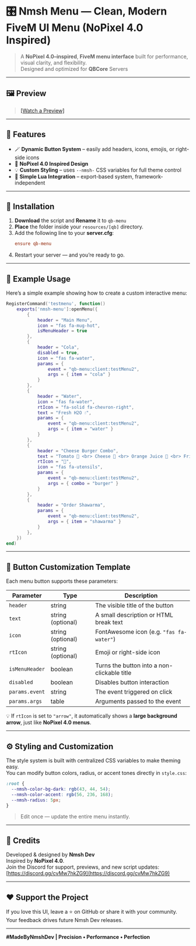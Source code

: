 # 🎛️ Nmsh Menu — Clean, Modern FiveM UI Menu (NoPixel 4.0 Inspired)

> A **NoPixel 4.0–inspired**, **FiveM menu interface** built for performance, visual clarity, and flexibility.  
> Designed and optimized for **QBCore** Servers

---

## 🖼️ Preview

> [[Watch a Preview]](https://www.youtube.com/watch?v=zw-X6iO8R6Y)

---

## 🚀 Features
 
- 🪄 **Dynamic Button System** – easily add headers, icons, emojis, or right-side icons  
- 💎 **NoPixel 4.0 Inspired Design**
- 💡 **Custom Styling** – uses `--nmsh-` CSS variables for full theme control
- 🧩 **Simple Lua Integration** – export-based system, framework-independent  

---

## 📂 Installation
1. **Download** the script and **Rename** it to `qb-menu`
2. **Place** the folder inside your `resources/[qb]` directory.  
3. Add the following line to your **server.cfg**:  
   ```cfg
   ensure qb-menu
   ```
4. Restart your server — and you’re ready to go.

---

## 🧠 Example Usage

Here’s a simple example showing how to create a custom interactive menu:

```lua
RegisterCommand('testmenu', function()
    exports['nmsh-menu']:openMenu({
        {
            header = "Main Menu",
            icon = "fas fa-mug-hot",
            isMenuHeader = true
        },
        {
            header = "Cola",
            disabled = true,
            icon = "fas fa-water",
            params = {
                event = "qb-menu:client:testMenu2",
                args = { item = "cola" }
            }
        },
        {
            header = "Water",
            icon = "fas fa-water",
            rtIcon = "fa-solid fa-chevron-right",
            text = "Fresh H2O 💧",
            params = {
                event = "qb-menu:client:testMenu2",
                args = { item = "water" }
            }
        },
        {
            header = "Cheese Burger Combo",
            text = "Tomato 🍅 <br> Cheese 🧀 <br> Orange Juice 🍹 <br> Fries 🍟",
            rtIcon = "🍔",
            icon = "fas fa-utensils",
            params = {
                event = "qb-menu:client:testMenu2",
                args = { combo = "burger" }
            }
        },
        {
            header = "Order Shawarma",
            params = {
                event = "qb-menu:client:testMenu2",
                args = { item = "shawarma" }
            }
        },
    })
end)
```

---

## 🎨 Button Customization Template

Each menu button supports these parameters:

| Parameter | Type | Description |
|------------|------|-------------|
| `header` | string | The visible title of the button |
| `text` | string (optional) | A small description or HTML break text |
| `icon` | string (optional) | FontAwesome icon (e.g. `"fas fa-water"`) |
| `rtIcon` | string (optional) | Emoji or right-side icon |
| `isMenuHeader` | boolean | Turns the button into a non-clickable title |
| `disabled` | boolean | Disables button interaction |
| `params.event` | string | The event triggered on click |
| `params.args` | table | Arguments passed to the event |

💡 If `rtIcon` is set to `"arrow"`, it automatically shows a **large background arrow**, just like **NoPixel 4.0 menus**.

---

## ⚙️ Styling and Customization

The style system is built with centralized CSS variables to make theming easy.  
You can modify button colors, radius, or accent tones directly in `style.css`:

```css
:root {
  --nmsh-color-bg-dark: rgb(43, 44, 54);
  --nmsh-color-accent: rgb(56, 236, 168);
  --nmsh-radius: 5px;
}
```

> Edit once — update the entire menu instantly.

---

## 🧩 Credits

Developed & designed by **Nmsh Dev**  
Inspired by **NoPixel 4.0**.  
Join the Discord for support, previews, and new script updates:  
[https://discord.gg/cvMw7hkZG9](https://discord.gg/cvMw7hkZG9)

---

## ❤️ Support the Project

If you love this UI, leave a ⭐ on GitHub or share it with your community.  
Your feedback drives future Nmsh Dev releases.

---

**#MadeByNmshDev | Precision • Performance • Perfection**
